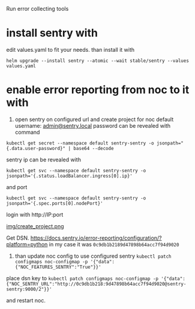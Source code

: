 Run error collecting tools

# install sentry with

edit values.yaml to fit your needs.
than install it with

```helm upgrade --install sentry --atomic --wait stable/sentry --values values.yaml```

# enable error reporting from noc to it with
 

1. open sentry on configured url and create project for noc
default 
username: admin@sentry.local
password can be revealed with command
```
kubectl get secret --namespace default sentry-sentry -o jsonpath="{.data.user-password}" | base64 --decode
```
sentry ip can be revealed with
```
kubectl get svc --namespace default sentry-sentry -o jsonpath='{.status.loadBalancer.ingress[0].ip}'

``` 
and port
```
kubectl get svc --namespace default sentry-sentry -o jsonpath='{.spec.ports[0].nodePort}'
```
login with http://IP:port

[img/create_project.png](img/create_project.png)

Get DSN. https://docs.sentry.io/error-reporting/configuration/?platform=python 
in my case it was `0c9db1b2189d47898b64acc7f94d9020`

1. than update noc config to use configured sentry 
```kubectl patch configmaps noc-configmap -p '{"data":{"NOC_FEATURES_SENTRY":"True"}}'```

place dsn key to 
```kubectl patch configmaps noc-configmap -p '{"data":{"NOC_SENTRY_URL":"http://0c9db1b218:9d47898b64acc7f94d9020@sentry-sentry:9000/2"}}'```

and restart noc. 
